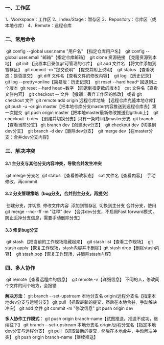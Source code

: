 ### 一、工作区

1、Workspace：工作区
2、Index/Stage：暂存区
3、Repository：仓库区（或本地仓库）
4、Remote：远程仓库

### 二、常用命令

​	git config --global user.name "用户名"  【指定仓库用户名】
​	git config --global user.email "邮箱"【指定仓库邮箱】
​	git clone 资源链接	【克隆资源到本地】
​	git init   【设置本目录位git可管理的仓库】
​	git add 文件名 【将文件添加到暂存区】
​	git commit -m "提交说明" 【提交并附上说明】
​	git status 【查看状态：是否提交】
​	git diff 文件名【查看文件的修改内容】
​	git log 【历史记录】
​	git log --pretty=online【简易版：历史记录】
​	git reset --hard head^ 回退到上个版本
​	git reset --hard head~数字 【回退到指定数的版本】
​	cat 文件名【查看文件内容】
​	git checkout -- 文件 【撤销：丢弃工作区的修改】 或者 git checkout  文件
​	git remote add origin 远程仓库地址 【远程仓库克隆本地仓库】
​	git push -u -origin master【把本地仓库分支master内容推送到远程仓库去】第一次提交
​	git push origin master【把本地master最新修改推送到github上】
​	git checkout -b dev 【创建并切换分支】只有一条时间线master分支
​	git branch【查看当前分支】
​	git branch dev【创建dev分支】
​	git checkout dev【切换到dev分支】
​	git branch -d dev【删除dev分支】
​	git merge dev【在master分支：合并dev分支内容】

### 三、解决冲突

#### 3.1 主分支与其他分支内容冲突，导致合并发生冲突

​	git merge 分支名
​	git status 【查看修改状态】
​	cat 文件名【查看内容】
​	手动修改，再commit

#### 3.2 分支管理策略（bug分支，合并到主分支，再提交）

​	创建分支，并切换
​	修改文件内容
​	添加到暂存区
​	切换到主分支
​	合并分支，使用git merge --no--ff -m "注释" dev 【合并dev分支，不启用Fast forward模式，防止丢掉分支信息，需要手动删除分支】

#### 3.3 修复bug分支

​    git stash 【把当前的工作现场隐藏起来】
​	git stash list【查看工作现场】
​	git stash apply【恢复工作现场，stash内容并不删除】
​	git stash drop【删除stash内容】
​	git stash pop【恢复工作现场，并删除stash内容】

### 四、多人协作

​	git remote【查看远程库的信息】
​	git remote -v【详细信息】
​	不同的人，修改同个文件的同个地方，会报错

**解决方法：**
	git branch --set-upstream 本地分支名 origin/远程分支名【指定本地dev分支与远程分支】
	git pull 【抓取最新的提交，然后在本地合并，手动解决冲突】
	git add 文件
	git commit -m "修改信息"
	git push origin dev

**多人协作工作模式**：
	git push origin branch-name【试图推送，推送不成功，继续往下】
	git branch --set-upstream 本地分支名 origin/远程分支名【指定本地dev分支与远程分支】
	git pull 【抓取最新的提交，然后在本地合并，手动解决冲突】
	git push origin branch-name【继续推送】